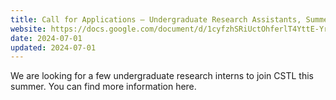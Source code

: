```yaml
---
title: Call for Applications – Undergraduate Research Assistants, Summer 2024
website: https://docs.google.com/document/d/1cyfzhSRiUctOhferlT4YttE-Yr5pro_z1CJyjXxevqA/edit?usp=sharing
date: 2024-07-01
updated: 2024-07-01 
---
```


We are looking for a few undergraduate research interns to join CSTL this summer. 
You can find more information here.